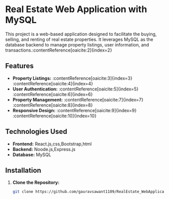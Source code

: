 # Real Estate Web Application with MySQL

This project is a web-based application designed to facilitate the buying, selling, and renting of real estate properties. It leverages MySQL as the database backend to manage property listings, user information, and transactions.&#8203;:contentReference[oaicite:2]{index=2}

## Features

- **Property Listings:** :contentReference[oaicite:3]{index=3}&#8203;:contentReference[oaicite:4]{index=4}
- **User Authentication:** :contentReference[oaicite:5]{index=5}&#8203;:contentReference[oaicite:6]{index=6}
- **Property Management:** :contentReference[oaicite:7]{index=7}&#8203;:contentReference[oaicite:8]{index=8}
- **Responsive Design:** :contentReference[oaicite:9]{index=9}&#8203;:contentReference[oaicite:10]{index=10}

## Technologies Used

- **Frontend:** React.js,css,Bootstrap,html
- **Backend:** Noode.js,Express.js
- **Database:** MySQL
## Installation

1. **Clone the Repository:**

   ```bash
   git clone https://github.com/gauravsawant1109/RealEstate_WebApplication_with_MySql.git
